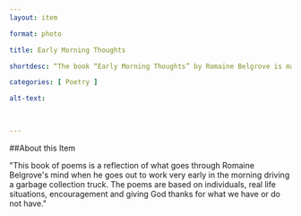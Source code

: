 ```yaml
--- 
layout: item 

format: photo 

title: Early Morning Thoughts

shortdesc: “The book “Early Morning Thoughts” by Romaine Belgrove is made up of 75 poems."

categories: [ Poetry ] 

alt-text:  

 

--- 
```


##About this Item 

"This book of poems is a reflection of what goes through Romaine Belgrove's mind when he goes out to work very early in the morning driving a garbage collection truck. The poems are based on individuals, real life situations, encouragement and giving God thanks for what we have or do not have."

